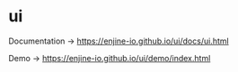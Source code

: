 # ui

Documentation -> https://enjine-io.github.io/ui/docs/ui.html

Demo -> https://enjine-io.github.io/ui/demo/index.html
